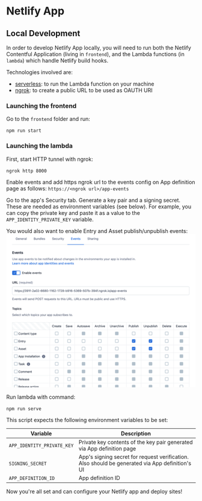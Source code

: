 Netlify App
===

## Local Development

In order to develop Netlify App locally, you will need to run both the Netlify Contentful 
Application (living in `frontend`), and the Lambda functions (in `lambda`) which handle Netlify build hooks.

Technologies involved are:
* [serverless](https://github.com/serverless/serverless):
to run the Lambda function on your machine
* [ngrok](https://ngrok.com/):
to create a public URL to be used as OAUTH URI

### Launching the frontend
Go to the `frontend` folder and run:
```
npm run start
```

### Launching the lambda
First, start HTTP tunnel with ngrok:
```
ngrok http 8000
```

Enable events and add https ngrok url to the events config on App definition page as follows:
`https://<ngrok url>/app-events`

Go to the app's Security tab. Generate a key pair and a signing secret. These are needed as environment variables (see below). For example, you can copy the private key and paste it as a value to the `APP_IDENTITY_PRIVATE_KEY` variable.

You would also want to enable Entry and Asset publish/unpublish events:
![Events configuration](images/events-settings.png)

Run lambda with command:
```
npm run serve
```

This script expects the following environment variables to be set:

| Variable                      | Description                                                               |
| ---                           | ---                                                                       |
| `APP_IDENTITY_PRIVATE_KEY`    | Private key contents of the key pair generated via App definition page |
| `SIGNING_SECRET` | App's signing secret for request verification. Also should be generated via App definition's UI |
| `APP_DEFINITION_ID` | App definition ID |

Now you're all set and can configure your Netlify app and deploy sites!
